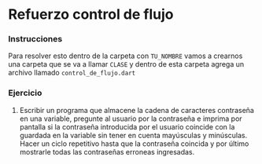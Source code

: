 Refuerzo control de flujo
=======
### Instrucciones
Para resolver esto dentro de la carpeta con ```TU_NOMBRE``` vamos a crearnos una carpeta que se va a llamar ```CLASE``` y dentro de esta carpeta agrega un archivo llamado ```control_de_flujo.dart```

### Ejercicio
1. Escribir un programa que almacene la cadena de caracteres contraseña en una variable, pregunte al usuario por la contraseña e imprima por pantalla si la contraseña introducida por el usuario coincide con la guardada en la variable sin tener en cuenta mayúsculas y minúsculas. Hacer un ciclo repetitivo hasta que la contraseña coincida y por último mostrarle todas las contraseñas erroneas ingresadas. 
